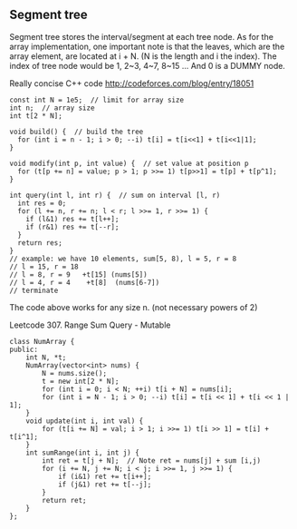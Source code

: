 ## Segment tree
Segment tree stores the interval/segment at each tree node. As for the array implementation, one important note is that the leaves, which are the array element, are located at i + N. (N is the length and i the index). The index of tree node would be 1, 2\~3, 4\~7, 8\~15 ...
And 0 is a DUMMY node.


Really concise C++ code <http://codeforces.com/blog/entry/18051>

```
const int N = 1e5;  // limit for array size
int n;  // array size
int t[2 * N];

void build() {  // build the tree
  for (int i = n - 1; i > 0; --i) t[i] = t[i<<1] + t[i<<1|1];
}

void modify(int p, int value) {  // set value at position p
  for (t[p += n] = value; p > 1; p >>= 1) t[p>>1] = t[p] + t[p^1];
}

int query(int l, int r) {  // sum on interval [l, r)
  int res = 0;
  for (l += n, r += n; l < r; l >>= 1, r >>= 1) {
    if (l&1) res += t[l++];
    if (r&1) res += t[--r];
  }
  return res;
}
// example: we have 10 elements, sum[5, 8), l = 5, r = 8
// l = 15, r = 18
// l = 8, r = 9   +t[15] (nums[5])
// l = 4, r = 4    +t[8]  (nums[6-7])
// terminate
```
The code above works for any size n. (not necessary powers of 2)

Leetcode 307. Range Sum Query - Mutable
```
class NumArray {
public:
    int N, *t;
    NumArray(vector<int> nums) {
        N = nums.size();
        t = new int[2 * N];
        for (int i = 0; i < N; ++i) t[i + N] = nums[i];
        for (int i = N - 1; i > 0; --i) t[i] = t[i << 1] + t[i << 1 | 1];
    }
    void update(int i, int val) {
        for (t[i += N] = val; i > 1; i >>= 1) t[i >> 1] = t[i] + t[i^1];
    }
    int sumRange(int i, int j) {
        int ret = t[j + N];  // Note ret = nums[j] + sum [i,j)
        for (i += N, j += N; i < j; i >>= 1, j >>= 1) {
            if (i&1) ret += t[i++];
            if (j&1) ret += t[--j];
        }
        return ret;
    }
};
```
